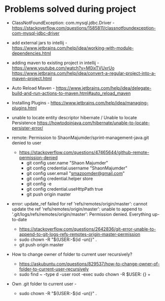 # Problems solved during project

- ClassNotFoundException: com.mysql.jdbc.Driver -
  https://stackoverflow.com/questions/1585811/classnotfoundexception-com-mysql-jdbc-driver

- add external jars to intellij -
  https://www.jetbrains.com/help/idea/working-with-module-dependencies.html

- adding maven to existing project in intellij -
    https://www.youtube.com/watch?v=M0ixTVUxrUo
    https://www.jetbrains.com/help/idea/convert-a-regular-project-into-a-maven-project.html

- Auto Reload Maven -
    https://www.jetbrains.com/help/idea/delegate-build-and-run-actions-to-maven.html#auto_reload_maven

- Installing Plugins -
    https://www.jetbrains.com/help/idea/managing-plugins.html

- unable to locate entity descriptor hibernate / Unable to locate Persistence
  https://howtodoinjava.com/hibernate/unable-to-locate-persister-error/

- remote: Permission to ShaonMajumder/sprint-management-java.git denied to user
    - https://stackoverflow.com/questions/47465644/github-remote-permission-denied
        - git config user.name "Shaon Majumder"
        - git config credential.username "ShaonMajumder"
        - git config user.email "smazoomder@gmail.com"
        - git config credential.helper store
        - git config -e
        - git config credential.useHttpPath true
        - git push origin master

-  error: update_ref failed for ref 'refs/remotes/origin/master': cannot update the ref 'refs/remotes/origin/master': unable to append to '.git/logs/refs/remotes/origin/master': Permission denied. Everything up-to-date
    - https://stackoverflow.com/questions/2642836/git-error-unable-to-append-to-git-logs-refs-remotes-origin-master-permission
    - sudo chown -R "${USER:-$(id -un)}" .
    - git push origin master

- How to change owner of folder to current user recursively?
    - https://askubuntu.com/questions/829537/how-to-change-owner-of-folder-to-current-user-recursively
    - sudo find ~ -type d -user root -exec sudo chown -R $USER: {} +

- Own .git folder to current user -
    - sudo chown -R "${USER:-$(id -un)}" .
